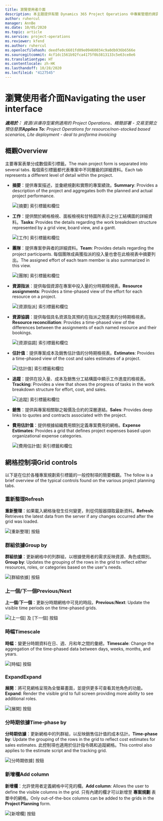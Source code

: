 ```yaml
---
title: 瀏覽使用者介面
description: 本主題提供有關 Dynamics 365 Project Operations 中專案管理的資訊。
author: ruhercul
manager: AnnBe
ms.date: 10/05/2020
ms.topic: article
ms.service: project-operations
ms.reviewer: kfend
ms.author: ruhercul
ms.openlocfilehash: deedfe0c6601fd09e09460034c9a0db936b6566e
ms.sourcegitcommit: 4cf1dc1561b92fca4175f0b3813133c5e63ce8e6
ms.translationtype: HT
ms.contentlocale: zh-HK
ms.lasthandoff: 10/28/2020
ms.locfileid: "4127545"
---
```

# <a name="navigating-the-user-interface"></a><span data-ttu-id="bc605-103">瀏覽使用者介面</span><span class="sxs-lookup"><span data-stu-id="bc605-103">Navigating the user interface</span></span>

<span data-ttu-id="bc605-104">_**適用於：** 資源/非庫存型案例適用的 Project Operations、精簡部署 - 交易至開立預估發票_</span><span class="sxs-lookup"><span data-stu-id="bc605-104">_**Applies To:** Project Operations for resource/non-stocked based scenarios, Lite deployment - deal to proforma invoicing_</span></span>

## <a name="overview"></a><span data-ttu-id="bc605-105">概觀</span><span class="sxs-lookup"><span data-stu-id="bc605-105">Overview</span></span>

<span data-ttu-id="bc605-106">主要專案表單分成數個索引標籤。</span><span class="sxs-lookup"><span data-stu-id="bc605-106">The main project form is separated into several tabs.</span></span> <span data-ttu-id="bc605-107">每個索引標籤都代表專案中不同層級的詳細資料。</span><span class="sxs-lookup"><span data-stu-id="bc605-107">Each tab represents a different level of detail within the project.</span></span>

- <span data-ttu-id="bc605-108">**摘要**：提供專案描述，並彙總規劃和實際的專案績效。</span><span class="sxs-lookup"><span data-stu-id="bc605-108">**Summary**: Provides a description of the project and aggregates both the planned and actual project performance.</span></span>

    ![[摘要] 索引標籤和欄位](media/navigation7.png)

- <span data-ttu-id="bc605-110">**工作**：提供關於網格檢視、面板檢視和甘特圖所表示之分工結構圖的詳細資料。</span><span class="sxs-lookup"><span data-stu-id="bc605-110">**Tasks**: Provides the details regarding the work breakdown structure represented by a grid view, board view, and a gantt.</span></span>

    ![[工作] 索引標籤和欄位](media/navigation8.png)

- <span data-ttu-id="bc605-112">**團隊**：提供專案參與者的詳細資料。</span><span class="sxs-lookup"><span data-stu-id="bc605-112">**Team**: Provides details regarding the project participants.</span></span> <span data-ttu-id="bc605-113">每個團隊成員獲指派的投入量也會在此檢視表中摘要列出。</span><span class="sxs-lookup"><span data-stu-id="bc605-113">The assigned effort of each team member is also summarized in this view.</span></span>

    ![[團隊] 索引標籤和欄位](media/navigation9.png)

- <span data-ttu-id="bc605-115">**資源指派**：提供每個資源在專案中投入量的分時期檢視表。</span><span class="sxs-lookup"><span data-stu-id="bc605-115">**Resource assignments**: Provides a time-phased view of the effort for each resource on a project.</span></span>

    ![[資源指派] 索引標籤和欄位](media/navigation10.png)

- <span data-ttu-id="bc605-117">**資源協調**：提供每個具名資源及其預約在指派之間差異的分時期檢視表。</span><span class="sxs-lookup"><span data-stu-id="bc605-117">**Resource reconciliation**: Provides a time-phased view of the differences between the assignments of each named resource and their bookings.</span></span>

    ![[資源協調] 索引標籤和欄位](media/navigation11.png)

- <span data-ttu-id="bc605-119">**估計值**：提供專案成本及銷售估計值的分時期檢視表。</span><span class="sxs-lookup"><span data-stu-id="bc605-119">**Estimates**: Provides a time-phased view of the cost and sales estimates of a project.</span></span>

    ![[估計值] 索引標籤和欄位](media/navigation12.png)

- <span data-ttu-id="bc605-121">**追蹤**：提供在投入量、成本及銷售分工結構圖中顯示工作進度的檢視表。</span><span class="sxs-lookup"><span data-stu-id="bc605-121">**Tracking**: Provides a view that shows the progress of tasks in the work breakdown structure for effort, cost, and sales.</span></span>

    ![[追蹤] 索引標籤和欄位](media/navigation13.png)

- <span data-ttu-id="bc605-123">**銷售**：提供與專案相關聯之報價及合約的深層連結。</span><span class="sxs-lookup"><span data-stu-id="bc605-123">**Sales**: Provides deep links to quotes and contracts associated with the project.</span></span>

- <span data-ttu-id="bc605-124">**費用估計值**：提供根據組織費用類別定義專案費用的網格。</span><span class="sxs-lookup"><span data-stu-id="bc605-124">**Expense Estimates**: Provides a grid that defines project expenses based upon organizational expense categories.</span></span>

    ![[費用估計值] 索引標籤和欄位](media/navigation14.png)

## <a name="grid-controls"></a><span data-ttu-id="bc605-126">網格控制項</span><span class="sxs-lookup"><span data-stu-id="bc605-126">Grid controls</span></span>

<span data-ttu-id="bc605-127">以下是在位於各種專案規劃索引標籤的一般控制項的簡要概觀。</span><span class="sxs-lookup"><span data-stu-id="bc605-127">The follow is a brief overview of the typical controls found on the various project planning tabs.</span></span>

### <a name="refresh"></a><span data-ttu-id="bc605-128">重新整理​</span><span class="sxs-lookup"><span data-stu-id="bc605-128">Refresh</span></span>

<span data-ttu-id="bc605-129">**重新整理**：如果載入網格後發生任何變更，則從伺服器擷取最新資料。</span><span class="sxs-lookup"><span data-stu-id="bc605-129">**Refresh**: Retrieves the latest data from the server if any changes occurred after the grid was loaded.</span></span>

![[重新整理] 按鈕](media/navigation7.png)

### <a name="group-by"></a><span data-ttu-id="bc605-131">群組依據</span><span class="sxs-lookup"><span data-stu-id="bc605-131">Group by</span></span>

<span data-ttu-id="bc605-132">**群組依據**：更新網格中的列群組，以根據使用者的需求反映資源、角色或類別。</span><span class="sxs-lookup"><span data-stu-id="bc605-132">**Group by**: Updates the grouping of the rows in the grid to reflect either resources, roles, or categories based on the user's needs.</span></span>

![[群組依據] 按鈕](media/navigation6.png)

### <a name="previousnext"></a><span data-ttu-id="bc605-134">上一個/下一個</span><span class="sxs-lookup"><span data-stu-id="bc605-134">Previous/Next</span></span>

<span data-ttu-id="bc605-135">**上一個**/**下一個**：更新分時期網格中可見的時段。</span><span class="sxs-lookup"><span data-stu-id="bc605-135">**Previous**/**Next**: Update the visible time periods on the time-phased grids.</span></span>

![[上一個] 及 [下一個] 按鈕](media/navigation2.png)

### <a name="timescale"></a><span data-ttu-id="bc605-137">時幅</span><span class="sxs-lookup"><span data-stu-id="bc605-137">Timescale</span></span>

<span data-ttu-id="bc605-138">**時幅**：變更分時期資料在日、週、月和年之間的彙總。</span><span class="sxs-lookup"><span data-stu-id="bc605-138">**Timescale**: Change the aggregation of the time-phased data between days, weeks, months, and years.</span></span>

![[時幅] 按鈕](media/navigation3.png)

### <a name="expand"></a><span data-ttu-id="bc605-140">Expand</span><span class="sxs-lookup"><span data-stu-id="bc605-140">Expand</span></span>

<span data-ttu-id="bc605-141">**展開**：將可見網格呈現為全螢幕畫面，並提供更多可查看其他角色的功能。</span><span class="sxs-lookup"><span data-stu-id="bc605-141">**Expand**: Render the visible grid to full screen providing more ability to see additional roles.</span></span>

![[展開] 按鈕](media/navigation4.png)

### <a name="time-phase-by"></a><span data-ttu-id="bc605-143">分時期依據</span><span class="sxs-lookup"><span data-stu-id="bc605-143">Time-phase by</span></span>

<span data-ttu-id="bc605-144">**分時期依據**：更新網格中的列群組，以反映銷售估計值的成本估計。</span><span class="sxs-lookup"><span data-stu-id="bc605-144">**Time-phase by**: Update the grouping of the rows in the grid to reflect cost estimates for sales estimates.</span></span> <span data-ttu-id="bc605-145">此控制項也適用於估計指令碼和追蹤網格。</span><span class="sxs-lookup"><span data-stu-id="bc605-145">This control also applies to the estimate script and the tracking grid.</span></span>

![[分時期依據] 按鈕](media/navigation0.png)

### <a name="add-column"></a><span data-ttu-id="bc605-147">新增欄</span><span class="sxs-lookup"><span data-stu-id="bc605-147">Add column</span></span>

<span data-ttu-id="bc605-148">**新增欄**：允許使用者定義網格中可見的欄。</span><span class="sxs-lookup"><span data-stu-id="bc605-148">**Add column**: Allows the user to define the visible columns in the grid.</span></span> <span data-ttu-id="bc605-149">只有內建的欄才可以新增至 **專案規劃** 表單中的網格。</span><span class="sxs-lookup"><span data-stu-id="bc605-149">Only out-of-the-box columns can be added to the grids in the **Project Planning** form.</span></span>

![[新增欄] 按鈕](media/navigation5.png)
